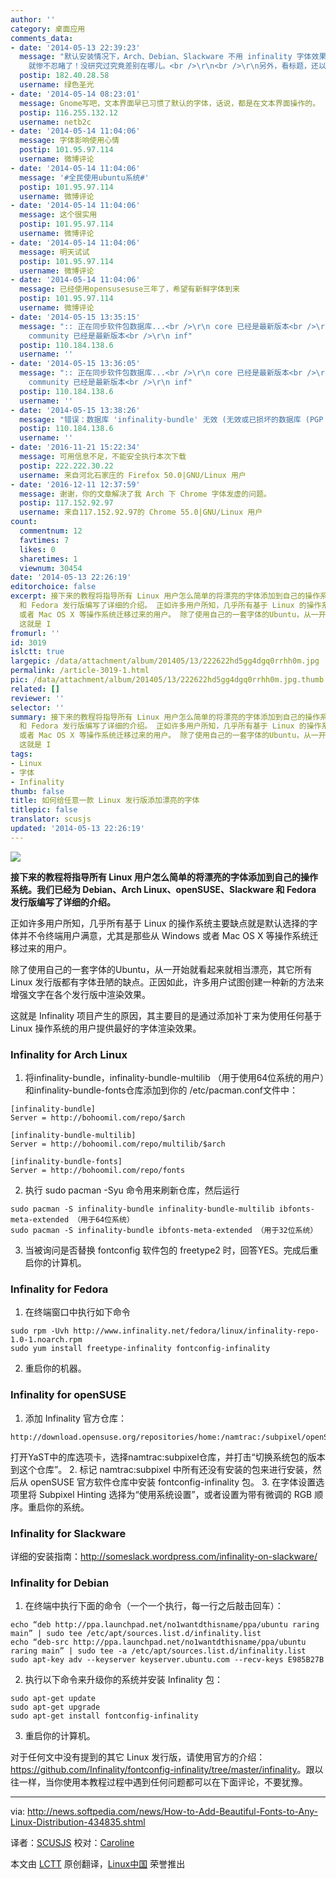 ```yaml
---
author: ''
category: 桌面应用
comments_data:
- date: '2014-05-13 22:39:23'
  message: "默认安装情况下，Arch、Debian、Slackware 不用 infinality 字体效果也可以很好，但是 openSUSE 和 Fedora
    就惨不忍睹了！没研究过究竟差别在哪儿。<br />\r\n<br />\r\n另外，看标题，还以为这篇文章是介绍怎么添加字体呢。"
  postip: 182.40.28.58
  username: 绿色圣光
- date: '2014-05-14 08:23:01'
  message: Gnome写吧，文本界面早已习惯了默认的字体，话说，都是在文本界面操作的。
  postip: 116.255.132.12
  username: netb2c
- date: '2014-05-14 11:04:06'
  message: 字体影响使用心情
  postip: 101.95.97.114
  username: 微博评论
- date: '2014-05-14 11:04:06'
  message: '#全民使用ubuntu系统#'
  postip: 101.95.97.114
  username: 微博评论
- date: '2014-05-14 11:04:06'
  message: 这个很实用
  postip: 101.95.97.114
  username: 微博评论
- date: '2014-05-14 11:04:06'
  message: 明天试试
  postip: 101.95.97.114
  username: 微博评论
- date: '2014-05-14 11:04:06'
  message: 已经使用opensusesuse三年了，希望有新鲜字体到来
  postip: 101.95.97.114
  username: 微博评论
- date: '2014-05-15 13:35:15'
  message: ":: 正在同步软件包数据库...<br />\r\n core 已经是最新版本<br />\r\n extra 已经是最新版本<br />\r\n
    community 已经是最新版本<br />\r\n inf"
  postip: 110.184.138.6
  username: ''
- date: '2014-05-15 13:36:05'
  message: ":: 正在同步软件包数据库...<br />\r\n core 已经是最新版本<br />\r\n extra 已经是最新版本<br />\r\n
    community 已经是最新版本<br />\r\n inf"
  postip: 110.184.138.6
  username: ''
- date: '2014-05-15 13:38:26'
  message: "错误：数据库 'infinality-bundle' 无效 (无效或已损坏的数据库 (PGP 签名))<br />\r\n错误：数据库 'infinality-bun"
  postip: 110.184.138.6
  username: ''
- date: '2016-11-21 15:22:34'
  message: 可用信息不足，不能安全执行本次下载
  postip: 222.222.30.22
  username: 来自河北石家庄的 Firefox 50.0|GNU/Linux 用户
- date: '2016-12-11 12:37:59'
  message: 谢谢，你的文章解决了我 Arch 下 Chrome 字体发虚的问题。
  postip: 117.152.92.97
  username: 来自117.152.92.97的 Chrome 55.0|GNU/Linux 用户
count:
  commentnum: 12
  favtimes: 7
  likes: 0
  sharetimes: 1
  viewnum: 30454
date: '2014-05-13 22:26:19'
editorchoice: false
excerpt: 接下来的教程将指导所有 Linux 用户怎么简单的将漂亮的字体添加到自己的操作系统。我们已经为 Debian、Arch Linux、openSUSE、Slackware
  和 Fedora 发行版编写了详细的介绍。 正如许多用户所知，几乎所有基于 Linux 的操作系统主要缺点就是默认选择的字体并不令终端用户满意，尤其是那些从 Windows
  或者 Mac OS X 等操作系统迁移过来的用户。 除了使用自己的一套字体的Ubuntu，从一开始就看起来就相当漂亮，其它所有 Linux 发行版都有字体丑陋的缺点。正因如此，许多用户试图创建一种新的方法来增强文字在各个发行版中渲染效果。
  这就是 I
fromurl: ''
id: 3019
islctt: true
largepic: /data/attachment/album/201405/13/222622hd5gg4dgq0rrhh0m.jpg
permalink: /article-3019-1.html
pic: /data/attachment/album/201405/13/222622hd5gg4dgq0rrhh0m.jpg.thumb.jpg
related: []
reviewer: ''
selector: ''
summary: 接下来的教程将指导所有 Linux 用户怎么简单的将漂亮的字体添加到自己的操作系统。我们已经为 Debian、Arch Linux、openSUSE、Slackware
  和 Fedora 发行版编写了详细的介绍。 正如许多用户所知，几乎所有基于 Linux 的操作系统主要缺点就是默认选择的字体并不令终端用户满意，尤其是那些从 Windows
  或者 Mac OS X 等操作系统迁移过来的用户。 除了使用自己的一套字体的Ubuntu，从一开始就看起来就相当漂亮，其它所有 Linux 发行版都有字体丑陋的缺点。正因如此，许多用户试图创建一种新的方法来增强文字在各个发行版中渲染效果。
  这就是 I
tags:
- Linux
- 字体
- Infinality
thumb: false
title: 如何给任意一款 Linux 发行版添加漂亮的字体
titlepic: false
translator: scusjs
updated: '2014-05-13 22:26:19'
---
```


![](/data/attachment/album/201405/13/222622hd5gg4dgq0rrhh0m.jpg)


**接下来的教程将指导所有 Linux 用户怎么简单的将漂亮的字体添加到自己的操作系统。我们已经为 Debian、Arch Linux、openSUSE、Slackware 和 Fedora 发行版编写了详细的介绍。**


正如许多用户所知，几乎所有基于 Linux 的操作系统主要缺点就是默认选择的字体并不令终端用户满意，尤其是那些从 Windows 或者 Mac OS X 等操作系统迁移过来的用户。


除了使用自己的一套字体的Ubuntu，从一开始就看起来就相当漂亮，其它所有 Linux 发行版都有字体丑陋的缺点。正因如此，许多用户试图创建一种新的方法来增强文字在各个发行版中渲染效果。


这就是 Infinality 项目产生的原因，其主要目的是通过添加补丁来为使用任何基于 Linux 操作系统的用户提供最好的字体渲染效果。


### Infinality for Arch Linux


1. 将infinality-bundle，infinality-bundle-multilib （用于使用64位系统的用户）和infinality-bundle-fonts仓库添加到你的 /etc/pacman.conf文件中：



```
[infinality-bundle]
Server = http://bohoomil.com/repo/$arch

[infinality-bundle-multilib]
Server = http://bohoomil.com/repo/multilib/$arch

[infinality-bundle-fonts]
Server = http://bohoomil.com/repo/fonts

```
2. 执行 sudo pacman -Syu 命令用来刷新仓库，然后运行



```
sudo pacman -S infinality-bundle infinality-bundle-multilib ibfonts-meta-extended （用于64位系统） 
sudo pacman -S infinality-bundle ibfonts-meta-extended （用于32位系统）

```
3. 当被询问是否替换 fontconfig 软件包的 freetype2 时，回答YES。完成后重启你的计算机。


### Infinality for Fedora ###


1. 在终端窗口中执行如下命令



```
sudo rpm -Uvh http://www.infinality.net/fedora/linux/infinality-repo-1.0-1.noarch.rpm
sudo yum install freetype-infinality fontconfig-infinality

```
2. 重启你的机器。


### Infinality for openSUSE


1. 添加 Infinality 官方仓库：



```
http://download.opensuse.org/repositories/home:/namtrac:/subpixel/openSUSE_13.1/

```

打开YaST中的库选项卡，选择namtrac:subpixel仓库，并打击“切换系统包的版本到这个仓库”。
2. 标记 namtrac:subpixel 中所有还没有安装的包来进行安装，然后从 openSUSE 官方软件仓库中安装 fontconfig-infinality 包。
3. 在字体设置选项里将 Subpixel Hinting 选择为“使用系统设置”，或者设置为带有微调的 RGB 顺序。重启你的系统。


### Infinality for Slackware


详细的安装指南：<http://someslack.wordpress.com/infinality-on-slackware/>


### Infinality for Debian


1. 在终端中执行下面的命令（一个一个执行，每一行之后敲击回车）：



```
echo “deb http://ppa.launchpad.net/no1wantdthisname/ppa/ubuntu raring main” | sudo tee /etc/apt/sources.list.d/infinality.list
echo “deb-src http://ppa.launchpad.net/no1wantdthisname/ppa/ubuntu raring main” | sudo tee -a /etc/apt/sources.list.d/infinality.list
sudo apt-key adv --keyserver keyserver.ubuntu.com --recv-keys E985B27B

```
2. 执行以下命令来升级你的系统并安装 Infinality 包：



```
sudo apt-get update
sudo apt-get upgrade
sudo apt-get install fontconfig-infinality

```
3. 重启你的计算机。


对于任何文中没有提到的其它 Linux 发行版，请使用官方的介绍：<https://github.com/Infinality/fontconfig-infinality/tree/master/infinality>。跟以往一样，当你使用本教程过程中遇到任何问题都可以在下面评论，不要犹豫。




---


via: <http://news.softpedia.com/news/How-to-Add-Beautiful-Fonts-to-Any-Linux-Distribution-434835.shtml>


译者：[SCUSJS](https://github.com/scusjs) 校对：[Caroline](https://github.com/carolinewuyan)


本文由 [LCTT](https://github.com/LCTT/TranslateProject) 原创翻译，[Linux中国](http://linux.cn/) 荣誉推出